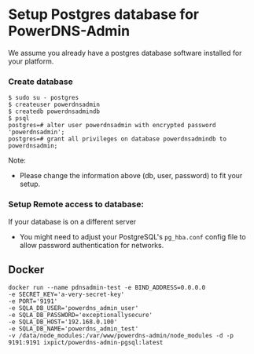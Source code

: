 # Setup Postgres database for PowerDNS-Admin

We assume you already have a postgres database software installed for your platform.

### Create database
```
$ sudo su - postgres
$ createuser powerdnsadmin
$ createdb powerdnsadmindb
$ psql
postgres=# alter user powerdnsadmin with encrypted password 'powerdnsadmin';
postgres=# grant all privileges on database powerdnsadmindb to powerdnsadmin;
```

Note:
- Please change the information above (db, user, password) to fit your setup.

### Setup Remote access to database:
If your database is on a different server

- You might need to adjust your PostgreSQL's `pg_hba.conf` config file to allow password authentication for networks.

## Docker
```
docker run --name pdnsadmin-test -e BIND_ADDRESS=0.0.0.0 
-e SECRET_KEY='a-very-secret-key' 
-e PORT='9191' 
-e SQLA_DB_USER='powerdns_admin_user' 
-e SQLA_DB_PASSWORD='exceptionallysecure' 
-e SQLA_DB_HOST='192.168.0.100' 
-e SQLA_DB_NAME='powerdns_admin_test' 
-v /data/node_modules:/var/www/powerdns-admin/node_modules -d -p 9191:9191 ixpict/powerdns-admin-pgsql:latest
```